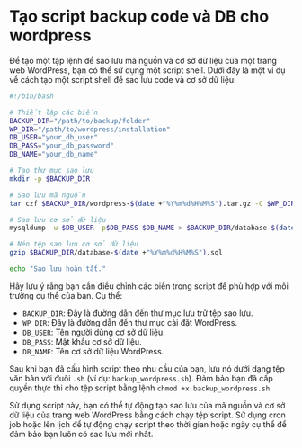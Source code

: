 # Tạo script backup code và DB cho wordpress

Để tạo một tập lệnh để sao lưu mã nguồn và cơ sở dữ liệu của một trang web WordPress, bạn có thể sử dụng một script shell. Dưới đây là một ví dụ về cách tạo một script shell để sao lưu code và cơ sở dữ liệu:

```bash
#!/bin/bash

# Thiết lập các biến
BACKUP_DIR="/path/to/backup/folder"
WP_DIR="/path/to/wordpress/installation"
DB_USER="your_db_user"
DB_PASS="your_db_password"
DB_NAME="your_db_name"

# Tạo thư mục sao lưu
mkdir -p $BACKUP_DIR

# Sao lưu mã nguồn
tar czf $BACKUP_DIR/wordpress-$(date +"%Y%m%d%H%M%S").tar.gz -C $WP_DIR .

# Sao lưu cơ sở dữ liệu
mysqldump -u $DB_USER -p$DB_PASS $DB_NAME > $BACKUP_DIR/database-$(date +"%Y%m%d%H%M%S").sql

# Nén tệp sao lưu cơ sở dữ liệu
gzip $BACKUP_DIR/database-$(date +"%Y%m%d%H%M%S").sql

echo "Sao lưu hoàn tất."

```

Hãy lưu ý rằng bạn cần điều chỉnh các biến trong script để phù hợp với môi trường cụ thể của bạn. Cụ thể:

- `BACKUP_DIR`: Đây là đường dẫn đến thư mục lưu trữ tệp sao lưu.
- `WP_DIR`: Đây là đường dẫn đến thư mục cài đặt WordPress.
- `DB_USER`: Tên người dùng cơ sở dữ liệu.
- `DB_PASS`: Mật khẩu cơ sở dữ liệu.
- `DB_NAME`: Tên cơ sở dữ liệu WordPress.

Sau khi bạn đã cấu hình script theo nhu cầu của bạn, lưu nó dưới dạng tệp văn bản với đuôi `.sh` (ví dụ: `backup_wordpress.sh`). Đảm bảo bạn đã cấp quyền thực thi cho tệp script bằng lệnh `chmod +x backup_wordpress.sh`.

Sử dụng script này, bạn có thể tự động tạo sao lưu của mã nguồn và cơ sở dữ liệu của trang web WordPress bằng cách chạy tệp script. Sử dụng cron job hoặc lên lịch để tự động chạy script theo thời gian hoặc ngày cụ thể để đảm bảo bạn luôn có sao lưu mới nhất.